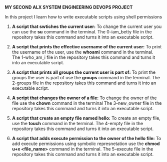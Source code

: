 **MY SECOND ALX SYSTEM ENGINEERING DEVOPS PROJECT**

In this project I learn how to write executable scripts using shell permissions

1. **A script that swtiches the current user:**
   To change the current user you can use the **su** command in the terminal.
   The 0-iam_betty file in the repository takes this command and turns it into
   an executable script.

2. **A script that prints the effective username of the current user:**
   To print the username of the user, use the **whoami** command in the terminal.
   The 1-who_am_i file in the repository takes this command and turns it into an
   executable script.

3. **A script that prints all groups the current user is part of:**
   To print the groups the user is part of use the **groups** command in the
   terminal.
   The 2-groups file in the repository takes this command and turns it into an
   executable script.

4. **A script that changes the owner of a file:**
   To change the owner of the file use the **chown** command in the terminal
   The 3-new_owner file in the repository takes this command and turns it into an
   executable script.

5. **A script that create an empty file named hello:**
   To create an empty file, use the **touch** command in the terminal.
   The 4-empty file in the repository takes this command and turns it into an
   executable script.

6. **A script that adds execute permission to the owner of the hello file:**
   To add execute permissions using symbolic represnetation use the
   **chmod u+x <file_name>** command in the terminal.
   The 5-execute file in the repository takes this command and turns it into an
   executable script.
